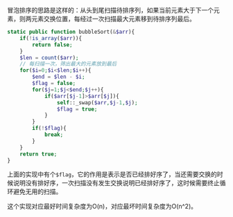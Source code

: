冒泡排序的思路是这样的：从头到尾扫描待排序列，如果当前元素大于下一个元素，则两元素交换位置，每经过一次扫描最大元素移到待排序列最后。

```php
static public function bubbleSort(&$arr){
	if(!is_array($arr)){
		return false;
	}
	$len = count($arr);
	// 每扫描一次，筛出最大的元素放到最后
	for($i=0;$i<$len;$i++){
		$end = $len - $i;
		$flag = false;
		for($j=1;$j<$end;$j++){
			if($arr[$j-1]>$arr[$j]){
				self::_swap($arr,$j-1,$j);
				$flag = true;
			}
		}
		if(!$flag){
			break;
		}
	}
	return true;
}
```

上面的实现中有个```$flag```，它的作用是表示是否已经排好序了，当还需要交换的时候说明没有排好序，一次扫描没有发生交换说明已经排好序了，这时候需要终止循环避免无用的扫描。

这个实现对应最好时间复杂度为O(n)，对应最坏时间复杂度为O(n^2)。
